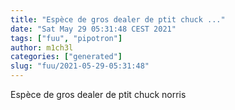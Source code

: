```yaml
---
title: "Espèce de gros dealer de ptit chuck ..."
date: "Sat May 29 05:31:48 CEST 2021"
tags: ["fuu", "pipotron"]
author: m1ch3l
categories: ["generated"]
slug: "fuu/2021-05-29-05:31:48"
---
```


Espèce de gros dealer de ptit chuck norris

